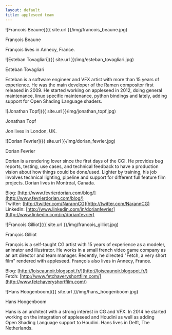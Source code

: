 ```yaml
---
layout: default
title: appleseed team
---
```


![Francois Beaune]({{ site.url }}/img/francois_beaune.jpg)

François Beaune

François lives in Annecy, France.

![Esteban Tovagliari]({{ site.url }}/img/esteban_tovagliari.jpg)

Esteban Tovagliari

Esteban is a software engineer and VFX artist with more than 15 years of experience. He was the main developer of the Ramen compositor 
first released in 2009. He started working on appleseed in 2012, doing general maintenance, linux specific maintenance, python bindings 
and lately, adding support for Open Shading Language shaders.

![Jonathan Topf]({{ site.url }}/img/jonathan_topf.jpg)

Jonathan Topf

Jon lives in London, UK.

![Dorian Fevrier]({{ site.url }}/img/dorian_fevrier.jpg)

Dorian Fevrier

Dorian is a rendering lover since the first days of the CGI. He provides bug reports, testing, use cases, and technical feedback to have a production vision about how things could be done/used. Lighter by training, his job involves technical lighting, pipeline and support for different full feature film projects. Dorian lives in Montréal, Canada.

Blog: [http://www.fevrierdorian.com/blog/](http://www.fevrierdorian.com/blog/)<br>
Twitter: [http://twitter.com/NarannCG](http://twitter.com/NarannCG)<br>
LinkedIn: [http://www.linkedin.com/in/dorianfevrier](http://www.linkedin.com/in/dorianfevrier)<br>

![Francois Gilliot]({{ site.url }}/img/francois_gilliot.jpg)

François Gilliot

François is a self-taught CG artist with 15 years of experience as a modeler, animator and illustrator. He works in a small french video game company as an art director and team manager. Recently, he directed "Fetch, a very short film" rendered with appleseed. François also lives in Annecy, France.

Blog: [http://loiseaunoir.blogspot.fr/](http://loiseaunoir.blogspot.fr/)<br>
Fetch: [http://www.fetchaveryshortfilm.com/](http://www.fetchaveryshortfilm.com/)<br>

![Hans Hoogenboom]({{ site.url }}/img/hans_hoogenboom.jpg)

Hans Hoogenboom

Hans is an architect with a strong interest in CG and VFX. In 2014 he started working on the integration of appleseed and Houdini as well as adding Open Shading Language support to Houdini. Hans lives in Delft, The Netherlands.
